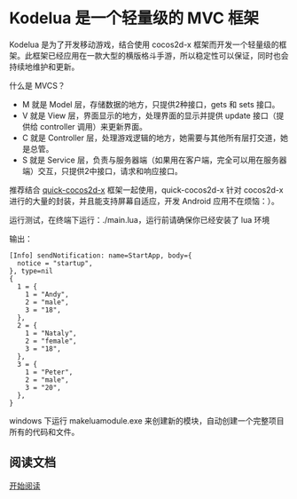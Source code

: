 Kodelua 是一个轻量级的 MVC 框架
========

Kodelua 是为了开发移动游戏，结合使用 cocos2d-x 框架而开发一个轻量级的框架。此框架已经应用在一款大型的横版格斗手游，所以稳定性可以保证，同时也会持续地维护和更新。

什么是 MVCS？

- M 就是 Model 层，存储数据的地方，只提供2种接口，gets 和 sets 接口。
- V 就是 View 层，界面显示的地方，处理界面的显示并提供 update 接口（提供给 controller 调用）来更新界面。
- C 就是 Controller 层，处理游戏逻辑的地方，她需要与其他所有层打交道，她是总管。
- S 就是 Service 层，负责与服务器端（如果用在客户端，完全可以用在服务器端）交互，只提供2中接口，请求和响应接口。

推荐结合 [quick-cocos2d-x](https://github.com/dualface/quick-cocos2d-x) 框架一起使用，quick-cocos2d-x 针对 cocos2d-x 进行的大量的封装，并且能支持屏幕自适应，开发 Android 应用不在烦恼：）。

运行测试，在终端下运行：./main.lua，运行前请确保你已经安装了 lua 环境

输出：

	[Info] sendNotification: name=StartApp, body={
	  notice = "startup",
	}, type=nil
	{
	  1 = {
	    1 = "Andy",
	    2 = "male",
	    3 = "18",
	  },
	  2 = {
	    1 = "Nataly",
	    2 = "female",
	    3 = "18",
	  },
	  3 = {
	    1 = "Peter",
	    2 = "male",
	    3 = "20",
	  },
	}

windows 下运行 makeluamodule.exe 来创建新的模块，自动创建一个完整项目所有的代码和文件。

## 阅读文档
[开始阅读](doc/00.md)
